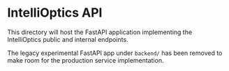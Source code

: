 # IntelliOptics API

This directory will host the FastAPI application implementing the IntelliOptics public and internal endpoints.

The legacy experimental FastAPI app under `backend/` has been removed to make room for the production service implementation.

